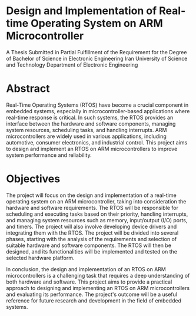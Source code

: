 # Design and Implementation of Real-time Operating System on ARM Microcontroller
A Thesis Submitted in Partial Fulfillment of the Requirement for the Degree of Bachelor of Science in Electronic Engineering
Iran University of Science and Technology
Department of Electronic Engineering

# Abstract
Real-Time Operating Systems (RTOS) have become a crucial component in embedded systems, especially in microcontroller-based applications where real-time response is critical. In such systems, the RTOS provides an interface between the hardware and software components, managing system resources, scheduling tasks, and handling interrupts. ARM microcontrollers are widely used in various applications, including automotive, consumer electronics, and industrial control. This project aims to design and implement an RTOS on ARM microcontrollers to improve system performance and reliability.

# Objectives
The project will focus on the design and implementation of a real-time operating system on an ARM microcontroller, taking into consideration the hardware and software requirements. The RTOS will be responsible for scheduling and executing tasks based on their priority, handling interrupts, and managing system resources such as memory, input/output (I/O) ports, and timers. The project will also involve developing device drivers and integrating them with the RTOS.
The project will be divided into several phases, starting with the analysis of the requirements and selection of suitable hardware and software components. The RTOS will then be designed, and its functionalities will be implemented and tested on the selected hardware platform.

In conclusion, the design and implementation of an RTOS on ARM microcontrollers is a challenging task that requires a deep understanding of both hardware and software. This project aims to provide a practical approach to designing and implementing an RTOS on ARM microcontrollers and evaluating its performance. The project's outcome will be a useful reference for future research and development in the field of embedded systems.

